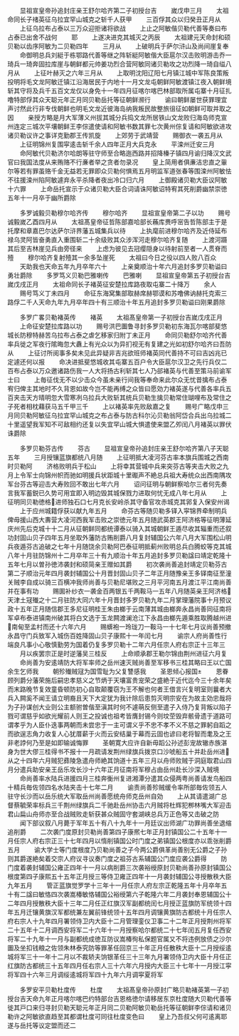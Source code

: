 <!-- { "loadSidebar": true } -->
　　显祖宣皇帝孙追封庄亲王舒尔哈齐第二子初授台吉
　　嵗戊申三月
　　太祖命同长子禇英征乌拉宜罕山城克之斩千人获甲
　　三百俘其众以归癸丑正月从
　　上征乌拉布占泰以三万众迎拒诸将欲战
　　上止之阿敏偕贝勒代善等奏曰布占泰已出舍不战何
　　耶
　　上遂决进克其城灭之丙辰
　　太祖建元天命封和硕贝勒以齿序阿敏为二贝勒四年
　　三月从
　　上破明兵于萨尔浒山及尚间崖复奉
　　命御明总兵刘綎于栋鄂路代善等继之阵斩綎阿敏偕大臣扈尔汉击败明游击乔一琦兵一琦奔固拉库崖与朝鲜都元帅姜功烈合营阿敏同诸贝勒攻之功烈降一琦自缢八月从
　　上征叶赫灭之六年三月从
　　上取明沈阳辽阳七月镇江城中军陈良策叛投明将毛文龙阿敏迁镇江沿海居民于内地十一月文龙屯朝鲜阿敏渡镇江夜入朝鲜境斩其守将及兵千五百文龙仅以身免十一年四月征喀尔喀巴林部取所属屯寨十月征扎噜特部俘其众天聪元年正月同贝勒岳托等征朝鲜濒行
　　谕曰朝鲜屡世获罪理宜声讨然此行非专伐朝鲜也明毛文龙近彼海岛纳我叛民故整旅徂征如朝鲜可取并取之因
　　亲授方略是月大军薄义州拔其城分兵捣文龙所居铁山文龙败归海岛师克宣州连定三城次平壤朝鲜王李倧遣使请和阿敏书数其罪七次黄州倧复请和阿敏欲进攻诸贝勒议许之事详克勤郡王传凯旋
　　上郊劳于武靖营
　　赐御衣一袭五月从
　　上征明锦州复围寜逺击斩千余人四年正月大兵克永
　　平滦州迁安三月
　　命阿敏代贝勒济尔哈朗等驻守师至合略迤西路并招降榛子镇四月谕归降汉文武官曰我国法度从来贿赂不行亷者举之贪者勿录况
　　皇上简用者俱亷洁忠直之軰尔等若有罪虽赂千金无益若无罪即众贝勒何惧焉五月明监军道张春等围滦州阿敏怯不往援滦州陷阿敏遽弃永平杀降者夜出冷口归六月
　　上御殿诸贝勒大臣议阿敏十六罪
　　上命岳托宣示于众诸贝勒大臣合词请诛阿敏诏特宥其死削爵幽禁崇徳五年十一月卒于幽所爵除















　　多罗诚毅贝勒穆尔哈齐传
　　穆尔哈齐
　　显祖宣皇帝第二子以功
　　赐号诚毅嵗乙酉四月从
　　太祖髙皇帝征哲陈部嘉哈部长蘓库赉呼宻告哲陈部主于是托摩和章嘉巴尔达萨尔浒界藩五城集兵以待
　　上执麾前进穆尔哈齐及近侍延布禄乌灵阿皆奋勇直入重围斩二十余级败其众涉浑河走穆尔哈齐复随
　　上渡河蹑其后至吉林崖见兵由旁径来
　　上虑为彼见去冠缨隠身以待射前至者一人贯脊而殪
　　穆尔哈齐复射殪其一余多坠崖死
　　太祖曰今日之役以四人败八百众
　　天助我也天命五年九月卒年六十
　　上亲奠顺治十年六月追封多罗贝勒谥曰勇壮爵除
　　多罗笃义贝勒巴雅喇传
　　巴雅喇
　　显祖宣皇帝第五子初授台吉嵗戊戌正月
　　太祖命同长子褚英征安楚拉库路夜取屯寨二十降万
　　余人
　　赐号笃义丁未四月
　　命征东海窝集部取赫席赫鄂谟和苏噜佛讷赫托克索三路俘二千人天命九年九月卒年四十有三顺治十年五月追封多罗贝勒谥曰刚果爵除







　　多罗广畧贝勒褚英传
　　褚英
　　太祖髙皇帝第一子初授台吉嵗戊戌正月
　　上命征安楚拉库路以功
　　赐号洪巴圗鲁寻封多罗贝勒初东海瓦尔喀部斐悠城长防穆特赫苦乌拉布占泰之虐乞移家归附丁未正月
　　命同贝勒舒尔哈齐代善率兵徙之军夜行隂晦忽大纛上有光众以为异扪视无有复建之光如初舒尔哈齐曰吾防从
　　上征讨所阅事多矣未见此异疑非吉兆欲班师褚英同代善持不可曰吉凶兆已定遽还何以报
　　命决进抵斐悠城收其屯寨五百户令大臣扈尔汉卫之先行兵仅二百布占泰以万众邀诸路伤我一人大将扬古利斩其七人乃郤褚英与代善至策马前谕军士曰
　　上毎征伐无不以少击众今虽未亲行间我等奉命来此尔众无忧昔擒布占泰宥归俾主其地时不久背恩如故今岂不能再缚之众皆曰愿効力褚英遂与代善各率兵五百夹击天方晴明忽大雪寒冽乌拉兵大败斩其统兵贝勒生擒贝勒常住瑚哩布及常住之子死者相枕藉获马五千甲三千
　　上以褚英率先败敌嘉之复
　　赐号广略戊申三月同贝勒阿敏征乌拉宜罕山城克之布占泰与防古科尔沁贝勒翁阿岱合兵出乌拉城二十里遥望我军知不可敌相约还复以失宜罕山城大惧遣使来盟乙夘闰八月褚英以罪伏诛爵除




　　多罗贝勒芬古传
　　芬古
　　显祖宣皇帝孙追封庄亲王舒尔哈齐第八子天聪五年
　　三月授镶蓝旗都统八月随
　　上征明抵大凌河芬古率本旗兵围城之西南时贝勒阿
　　济格败明兵于松山
　　上将幸其营城中兵来突芬古等夹击大败之九月上令军士向锦州帜而驰如明援兵状距城十里礟声不絶总兵祖大寿统众出西南隅攻军台芬古等迎击大寿败回不敢出七年六月
　　诏问征明与朝鲜察哈尔三者何先奏言我军蓄鋭已久势可用宜即入明边毁其城保戮力进取何忧无成八年七月从
　　上征明同贝勒徳格进师独石口七月克长安岭杀其守备官攻赤城克其郛复入保安州谒
　　上于应州城籍俘获以献九年五月
　　命芬古等随贝勒多铎入寜锦界牵制明兵俾毋援山西大夀营大凌河西我军击败之崇徳元年五月随武英郡王阿济格等征明薄延庆州先后克城十十二月从征朝鲜同都统谭泰以骑入其城朝鲜王遁尽收其辎重而还叙功封固山贝子四年五月坐取外藩防古贿削爵八月复封辅国公六年八月大军围松山明兵夜遁芬古追破之七年十月随饶余贝勒阿巴泰征明抵蓟州败明总兵白腾蛟等克其城八年十月驻防锦州十二月卒年三十有九顺治十年五月追封多罗贝勒諡曰靖定乾隆十五年七月以曽孙徳沛袭封和硕简亲王赠如其爵
　　初次袭尚善追封靖定贝勒芬古第二子顺治元年四月袭封辅国公十月晋封固山贝子二年正月随豫亲王多铎南征至潼关贼李自成以骑三百横冲我师尚善与贝勒尼堪败之三月平河南五月渡江平江南尚善并在事有功
　　赐圎补纱衣一袭金百两银五千两鞍马一五年八月随英亲王阿济格天津土冦殱之十二月驻防大同六年十月晋封多罗贝勒九年二月掌理藩院事十月预议政十五年正月随信郡王多尼征明桂王朱由榔于云南薄其城由榔奔永昌尚善同征南将军卓布泰进镇南州破其将白文选于玉龙闗渡澜沧江下永昌由榔先遁乘胜取腾越州进南甸至孟村而还十六年六月
　　赐蠎袍一玲珑刀一鞍马一十七年七月议尚善预撤永昌守门兵致军入城伤百姓降固山贝子康熙十一年闰七月
　　谕宗人府尚善性行端良凡事小心敬慎勤劳为国着仍复多罗贝勒十二年六月任宗人府右宗正十三年三
　　月以疾罢宗正是时逆藩吴三桂反
　　上命顺承郡王勒尔锦由荆州进征六月复
　　命尚善为安逺靖防大将军率师之岳州速灭贼尚善至军移书三桂其略曰王以亡国余生乞师我
　　朝殄殱贼冦为国雪耻为父复讐感我
　　圣恩倾心报国
　　恩眷顾列爵分藩荣施后嗣忠孝慈义之节炳于天壤富贵宠荣之盛絶于近代迄今三十余年矣而末路晚节复效童昏顿防初心自取颠覆窃为王不解也何者王借言兴复明室则曩者大兵入闗奚不闻王请立明裔且天下大定犹为我计除后患剪灭明宗安在为故主効忠哉将为子孙谋创大业则公主额驸曽偕至滇其时何不遽萌反侧至遣子入侍乃复背叛以陷子戮可谓慈乎如欲光耀前人则王之投诚也祖考皆膺封锡今则坟茔毁弃骸骨遗于道路可谓孝乎为人臣仆迭事两朝而未尝忠于一主可谓义乎不忠不孝不义不慈之罪躬自蹈之而欲逞志角力收复人心犹厝薪于火而云安结巢于幕而云固也谚曰老将智而耄及之王非老誖何乃至是如即输诚悔罪
　　圣朝寛大应许自新毋蹈公孙述彭宠故辙赤族湛身为世大僇三桂得书不报十一月疏请发荆州绿旗兵拨京口沙唬船五十并赴岳州进从之十四年六月贼犯彞陵急遣舟师絶其饷道十五年三月以舟师败贼于洞庭取君山四月分遣兵助安亲王岳乐攻长沙十六年正月征南将军穆占由岳州赴长沙深入贼境
　　命尚善率水陆兵进援四月三桂奔衡州复进湘潭分遣其众侵两粤尚善请发鸟船四十精兵毎佐领四名水陆夹击十七年二月
　　谕责尚善殄贼缓令率所部毎佐领五人驻守长沙而以岳乐统大军取岳州尚善愿统舟师克岳州自効
　　上从其请遣湖广总督蔡毓荣率标兵三千荆州绿旗兵二千驰赴岳州协击六月贼将杜辉犯栁林嘴大军迎击君山扁山舟师亦至合战贼败走斩获甚众贼固守套湖峡总兵万正色等又击破之防
　　闻下部议叙八月薨于军年五十有八十九年十一月廷议出师湖广功罪尚善坐退缩追削爵
　　二次袭门度原封贝勒尚善第四子康熈七年正月封镇国公二十五年十一月任宗人府右宗正三十七年四月以惰削镇国公时门度之弟镇国公根度亦以乖张削爵五月
　　谕大学士等门度根度乃贝勒尚善之子今两公爵俱革尚善别无公爵之子孙则其爵遂絶矣着交宗人府议寻议奏门度之祖芬古系辅国公门度应袭公爵得
　　防门度着袭封辅国公雍正四年十一月以病削爵三次袭裕绶原封贝勒尚善孙原封镇国公根度第四子康熙五十五年正月授三等侍卫雍正四年十一月袭封辅国公寻授散秩大臣九年五月
　　管正蓝旗觉罗学十三年十一月任宗人府左宗正乾隆五年十月卒年五十有二諡曰敏恪四次袭嵩椿敏恪辅国公裕绶第六子乾隆六年二月袭封奉恩辅国公十二年四月授散秩大臣十三年二月任正红旗汉军副都统闰七月授正蓝旗防军统领十四年五月迁镶黄旗汉军都统兼左翼前锋统领十五年四月调镶黄旗防古都统十月任宗人府右宗人十九年四月署领侍卫内大臣十二月管理銮仪卫事二十二年正月授荆州将军二十五年十二月调西安将军二十六年十一月授察哈尔都统二十七年闰五月复任西安将军二十九年十一月与副都统成徳互防议嵩椿徇私保题官属又不将违例放债之沙尔圗及坐扣钱粮之佐领朱林泰究防等罪革任回京三十年正月任散秩大臣十二月授绥逺城将军三十一年十二月以不裁轿夫饷银革任三十三年九月署领侍卫内大臣十月任正红旗防古都统三十五年四月任右宗人三十六年六月授内大臣三十七年十一月授江寜将军四十六年三月调绥逺城将军四十九年六月调寜夏将军












　　多罗安平贝勒杜度传
　　杜度
　　太祖髙皇帝孙原封广略贝勒褚英第一子初授台吉天命九年正月喀尔喀巴约特部台吉恩格徳尔请移居东京杜度随大贝勒代善等徙其戸口来归寻封贝勒天聪元年正月同二贝勒阿敏贝勒岳托等征朝鲜李倧请和诸贝勒许之阿敏欲直趋至其都谓杜度可同往杜度变色曰
　　皇上乃吾叔父何可逺离耶遂与岳托等议定盟而还二
